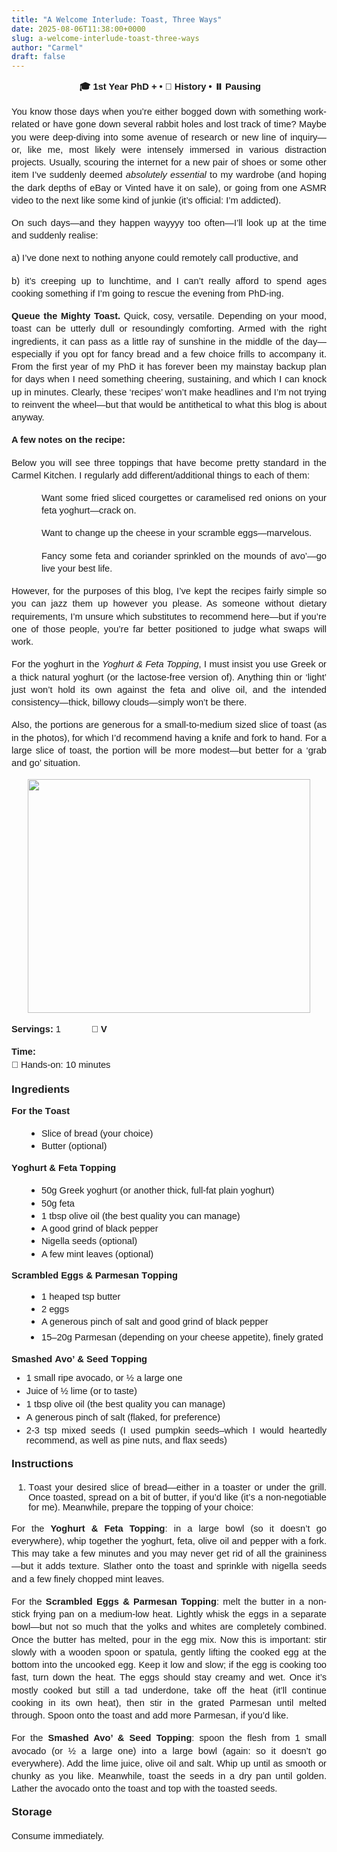 ```yaml
---
title: "A Welcome Interlude: Toast, Three Ways"
date: 2025-08-06T11:38:00+0000
slug: a-welcome-interlude-toast-three-ways
author: "Carmel"
draft: false
---
```


<p style="text-align: center;"> <span style="font-family: arial; font-size: 11pt; font-weight: 700; text-align: center; white-space-collapse: preserve;">🎓 1st Year PhD + • 📘 History • ⏸️ Pausing</span></p><span id="docs-internal-guid-1c590696-7fff-daf9-17cf-93eefd535650"><p dir="ltr" style="line-height: 1.38; margin-bottom: 12pt; margin-top: 12pt; text-align: justify;"><span style="font-family: arial;"><span face="Arial, sans-serif" style="font-size: 11pt; font-variant-alternates: normal; font-variant-east-asian: normal; font-variant-emoji: normal; font-variant-numeric: normal; font-variant-position: normal; vertical-align: baseline; white-space-collapse: preserve;">You know those days when you’re either bogged down with something work-related or have gone down several rabbit holes and lost track of time? Maybe you were deep-diving into some avenue of research or new line of inquiry—or, like me, most likely were intensely immersed in various distraction projects. Usually, scouring the internet for a new pair of shoes or some other item I’ve suddenly deemed </span><span face="Arial, sans-serif" style="font-size: 11pt; font-style: italic; font-variant-alternates: normal; font-variant-east-asian: normal; font-variant-emoji: normal; font-variant-numeric: normal; font-variant-position: normal; vertical-align: baseline; white-space-collapse: preserve;">absolutely essential </span><span face="Arial, sans-serif" style="font-size: 11pt; font-variant-alternates: normal; font-variant-east-asian: normal; font-variant-emoji: normal; font-variant-numeric: normal; font-variant-position: normal; vertical-align: baseline; white-space-collapse: preserve;">to my wardrobe (and hoping the dark depths of eBay or Vinted have it on sale), or going from one ASMR video to the next like some kind of junkie (it’s official: I’m addicted). </span></span></p><p dir="ltr" style="line-height: 1.38; margin-bottom: 12pt; margin-top: 12pt; text-align: justify;"><span style="font-family: arial; font-size: 11pt; font-variant-alternates: normal; font-variant-east-asian: normal; font-variant-emoji: normal; font-variant-numeric: normal; font-variant-position: normal; vertical-align: baseline; white-space-collapse: preserve;">On such days—and they happen wayyyy too often—I’ll look up at the time and suddenly realise:</span></p><p dir="ltr" style="line-height: 1.38; margin-bottom: 12pt; margin-top: 12pt; text-align: justify;"><span style="font-family: arial; font-size: 11pt; text-align: left; white-space-collapse: preserve;">a) I’ve done next to nothing anyone could remotely call productive, and</span></p><p dir="ltr" style="line-height: 1.38; margin-bottom: 12pt; margin-top: 12pt; text-align: justify;"><span style="font-family: arial; font-size: 11pt; text-align: left; white-space-collapse: preserve;">b) it’s creeping up to lunchtime, and I can’t really afford to spend ages cooking something if I’m going to rescue the evening from PhD-ing.</span></p><p dir="ltr" style="line-height: 1.38; margin-bottom: 12pt; margin-top: 12pt; text-align: justify;"><span style="font-family: arial;"><span face="Arial, sans-serif" style="font-size: 11pt; font-variant-alternates: normal; font-variant-east-asian: normal; font-variant-emoji: normal; font-variant-numeric: normal; font-variant-position: normal; font-weight: 700; vertical-align: baseline; white-space-collapse: preserve;">Queue the Mighty Toast.</span><span face="Arial, sans-serif" style="font-size: 11pt; font-variant-alternates: normal; font-variant-east-asian: normal; font-variant-emoji: normal; font-variant-numeric: normal; font-variant-position: normal; vertical-align: baseline; white-space-collapse: preserve;"> Quick, cosy, versatile. Depending on your mood, toast can be utterly dull or resoundingly comforting. Armed with the right ingredients, it can pass as a little ray of sunshine in the middle of the day—especially if you opt for fancy bread and a few choice frills to accompany it. From the first year of my PhD it has forever been my mainstay backup plan for days when I need something cheering, sustaining, and which I can knock up in minutes. Clearly, these ‘recipes’ won’t make headlines and I’m not trying to reinvent the wheel—but that would be antithetical to what this blog is about anyway.</span></span></p><p dir="ltr" style="line-height: 1.38; margin-bottom: 0pt; margin-top: 0pt; text-align: justify;"><span style="font-family: arial; font-size: 11pt; font-variant-alternates: normal; font-variant-east-asian: normal; font-variant-emoji: normal; font-variant-numeric: normal; font-variant-position: normal; font-weight: 700; vertical-align: baseline; white-space-collapse: preserve;">A few notes on the recipe: </span></p><p dir="ltr" style="line-height: 1.38; margin-bottom: 12pt; margin-top: 12pt; text-align: justify;"><span style="font-family: arial; font-size: 11pt; font-variant-alternates: normal; font-variant-east-asian: normal; font-variant-emoji: normal; font-variant-numeric: normal; font-variant-position: normal; vertical-align: baseline; white-space-collapse: preserve;">Below you will see three toppings that have become pretty standard in the Carmel Kitchen. I regularly add different/additional things to each of them: </span></p><p dir="ltr" style="line-height: 1.38; margin-bottom: 12pt; margin-left: 36pt; margin-top: 12pt; text-align: justify;"><span style="font-family: arial; font-size: 11pt; font-variant-alternates: normal; font-variant-east-asian: normal; font-variant-emoji: normal; font-variant-numeric: normal; font-variant-position: normal; vertical-align: baseline; white-space-collapse: preserve;">Want some fried sliced courgettes or caramelised red onions on your feta yoghurt—crack on.</span></p><p dir="ltr" style="line-height: 1.38; margin-bottom: 12pt; margin-top: 12pt; text-align: justify; text-indent: 36pt;"><span style="font-family: arial; font-size: 11pt; font-variant-alternates: normal; font-variant-east-asian: normal; font-variant-emoji: normal; font-variant-numeric: normal; font-variant-position: normal; vertical-align: baseline; white-space-collapse: preserve;">Want to change up the cheese in your scramble eggs—marvelous.</span></p><p dir="ltr" style="line-height: 1.38; margin-bottom: 12pt; margin-left: 36pt; margin-top: 12pt; text-align: justify;"><span style="font-family: arial; font-size: 11pt; font-variant-alternates: normal; font-variant-east-asian: normal; font-variant-emoji: normal; font-variant-numeric: normal; font-variant-position: normal; vertical-align: baseline; white-space-collapse: preserve;">Fancy some feta and coriander sprinkled on the mounds of avo’—go live your best life. </span></p><p dir="ltr" style="line-height: 1.38; margin-bottom: 12pt; margin-top: 12pt; text-align: justify;"><span style="font-family: arial; font-size: 11pt; font-variant-alternates: normal; font-variant-east-asian: normal; font-variant-emoji: normal; font-variant-numeric: normal; font-variant-position: normal; vertical-align: baseline; white-space-collapse: preserve;">However, for the purposes of this blog, I’ve kept the recipes fairly simple so you can jazz them up however you please. As someone without dietary requirements, I’m unsure which substitutes to recommend here—but if you’re one of those people, you’re far better positioned to judge what swaps will work.</span></p><p dir="ltr" style="line-height: 1.38; margin-bottom: 12pt; margin-top: 12pt; text-align: justify;"><span style="font-family: arial;"><span face="Arial, sans-serif" style="font-size: 11pt; font-variant-alternates: normal; font-variant-east-asian: normal; font-variant-emoji: normal; font-variant-numeric: normal; font-variant-position: normal; vertical-align: baseline; white-space-collapse: preserve;">For the yoghurt in the </span><span face="Arial, sans-serif" style="font-size: 11pt; font-style: italic; font-variant-alternates: normal; font-variant-east-asian: normal; font-variant-emoji: normal; font-variant-numeric: normal; font-variant-position: normal; vertical-align: baseline; white-space-collapse: preserve;">Yoghurt & Feta</span><span face="Arial, sans-serif" style="font-size: 11pt; font-variant-alternates: normal; font-variant-east-asian: normal; font-variant-emoji: normal; font-variant-numeric: normal; font-variant-position: normal; vertical-align: baseline; white-space-collapse: preserve;"> </span><span face="Arial, sans-serif" style="font-size: 11pt; font-style: italic; font-variant-alternates: normal; font-variant-east-asian: normal; font-variant-emoji: normal; font-variant-numeric: normal; font-variant-position: normal; vertical-align: baseline; white-space-collapse: preserve;">Topping</span><span face="Arial, sans-serif" style="font-size: 11pt; font-variant-alternates: normal; font-variant-east-asian: normal; font-variant-emoji: normal; font-variant-numeric: normal; font-variant-position: normal; vertical-align: baseline; white-space-collapse: preserve;">, I must insist you use Greek or a thick natural yoghurt (or the lactose-free version of). Anything thin or ‘light’ just won’t hold its own against the feta and olive oil, and the intended consistency—thick, billowy clouds—simply won’t be there.</span></span></p><p dir="ltr" style="line-height: 1.38; margin-bottom: 12pt; margin-top: 12pt; text-align: justify;"><span style="font-family: arial; font-size: 11pt; font-variant-alternates: normal; font-variant-east-asian: normal; font-variant-emoji: normal; font-variant-numeric: normal; font-variant-position: normal; vertical-align: baseline; white-space-collapse: preserve;">Also, the portions are generous for a small-to-medium sized slice of toast (as in the photos), for which I’d recommend having a knife and fork to hand. For a large slice of toast, the portion will be more modest—but better for a ‘grab and go’ situation.</span></p><p dir="ltr" style="line-height: 1.38; margin-bottom: 0pt; margin-left: 11pt; margin-right: 11pt; margin-top: 0pt; margin: 0pt 11pt; text-align: center;"><span id="docs-internal-guid-2055f630-7fff-1626-565c-fd2b09bbd880"><span face="Arial, sans-serif" style="font-size: 11pt; font-variant-alternates: normal; font-variant-east-asian: normal; font-variant-emoji: normal; font-variant-numeric: normal; font-variant-position: normal; vertical-align: baseline; white-space-collapse: preserve;"><span style="border: none; display: inline-block; height: 374px; overflow: hidden; width: 452px;"><img height="374" src="https://lh7-rt.googleusercontent.com/docsz/AD_4nXdM39qIGbub6yaFCa8Rdda3f-f7iwq6Xwxwmwngpy3Q1p1AjyVTSr5IIhkoEp5gg58jmhWhXi2i6J5wJ3l7CFjvgWFq_4UEC6L4J3wDwYNIJdt8LeT0bGx_YIfk2xCOAFjazyoa7A?key=4NX6FsfqsHNnXvOL20pQuw" style="margin-left: 0px; margin-top: 0px;" width="452" /></span></span></span></p><span style="font-family: arial;"><br /></span><p dir="ltr" style="line-height: 1.38; margin-bottom: 12pt; margin-top: 0pt; text-align: justify;"><span style="font-family: arial;"><span face="Arial, sans-serif" style="font-size: 11pt; font-variant-alternates: normal; font-variant-east-asian: normal; font-variant-emoji: normal; font-variant-numeric: normal; font-variant-position: normal; font-weight: 700; vertical-align: baseline; white-space-collapse: preserve;">Servings:</span><span face="Arial, sans-serif" style="font-size: 11pt; font-variant-alternates: normal; font-variant-east-asian: normal; font-variant-emoji: normal; font-variant-numeric: normal; font-variant-position: normal; vertical-align: baseline; white-space-collapse: preserve;"> 1            </span><span face="Arial, sans-serif" style="font-size: 11pt; font-variant-alternates: normal; font-variant-east-asian: normal; font-variant-emoji: normal; font-variant-numeric: normal; font-variant-position: normal; font-weight: 700; vertical-align: baseline; white-space-collapse: preserve;">🥕 V</span></span></p><p dir="ltr" style="line-height: 1.38; margin-bottom: 0pt; margin-top: 0pt; text-align: justify;"><span style="font-family: arial; font-size: 11pt; font-variant-alternates: normal; font-variant-east-asian: normal; font-variant-emoji: normal; font-variant-numeric: normal; font-variant-position: normal; font-weight: 700; vertical-align: baseline; white-space-collapse: preserve;">Time:</span></p><p dir="ltr" style="line-height: 1.38; margin-bottom: 0pt; margin-top: 0pt; text-align: justify;"><span style="font-family: arial; font-size: 11pt; font-variant-alternates: normal; font-variant-east-asian: normal; font-variant-emoji: normal; font-variant-numeric: normal; font-variant-position: normal; vertical-align: baseline; white-space-collapse: preserve;">👐 Hands-on: 10 minutes</span></p><h3 dir="ltr" style="line-height: 1.656; margin-bottom: 4pt; margin-top: 14pt; text-align: justify;"><p class="p1" style="-webkit-text-stroke-color: rgb(0, 0, 0); font-family: Arial; font-feature-settings: normal; font-kerning: auto; font-optical-sizing: auto; font-size-adjust: none; font-size: 17.3px; font-stretch: normal; font-variant-alternates: normal; font-variant-east-asian: normal; font-variant-emoji: normal; font-variant-numeric: normal; font-variant-position: normal; font-variation-settings: normal; font-weight: 400; line-height: normal; margin: 0px 0px 5.3px;"><span class="s1" style="font-kerning: none;"><b>Ingredients</b></span></p></h3><h4 dir="ltr" style="line-height: 1.656; margin-bottom: 2pt; margin-top: 12pt; text-align: justify;"><p class="p1" style="-webkit-text-stroke-color: rgb(0, 0, 0); font-family: Arial; font-feature-settings: normal; font-kerning: auto; font-optical-sizing: auto; font-size-adjust: none; font-size: 14.7px; font-stretch: normal; font-variant-alternates: normal; font-variant-east-asian: normal; font-variant-emoji: normal; font-variant-numeric: normal; font-variant-position: normal; font-variation-settings: normal; font-weight: 400; line-height: normal; margin: 0px 0px 2.6px;"><span class="s1" style="font-kerning: none;"><b>For the Toast</b></span></p></h4><ul style="margin-bottom: 0px; margin-top: 0px; padding-inline-start: 48px;"><li aria-level="1" dir="ltr" style="font-size: 11pt; font-variant-alternates: normal; font-variant-east-asian: normal; font-variant-emoji: normal; font-variant-numeric: normal; font-variant-position: normal; list-style-type: disc; vertical-align: baseline; white-space: pre;"><p dir="ltr" role="presentation" style="line-height: 1.38; margin-bottom: 0pt; margin-top: 14pt; text-align: justify;"><span style="font-family: arial; font-size: 11pt; font-variant-alternates: normal; font-variant-east-asian: normal; font-variant-emoji: normal; font-variant-numeric: normal; font-variant-position: normal; text-wrap-mode: wrap; vertical-align: baseline;">Slice of bread (your choice)</span></p></li><li aria-level="1" dir="ltr" style="font-size: 11pt; font-variant-alternates: normal; font-variant-east-asian: normal; font-variant-emoji: normal; font-variant-numeric: normal; font-variant-position: normal; list-style-type: disc; vertical-align: baseline; white-space: pre;"><p dir="ltr" role="presentation" style="line-height: 1.38; margin-bottom: 4pt; margin-top: 0pt; text-align: justify;"><span style="font-family: arial; font-size: 11pt; font-variant-alternates: normal; font-variant-east-asian: normal; font-variant-emoji: normal; font-variant-numeric: normal; font-variant-position: normal; text-wrap-mode: wrap; vertical-align: baseline;">Butter (optional)</span></p></li></ul><h4 dir="ltr" style="line-height: 1.656; margin-bottom: 2pt; margin-top: 12pt; text-align: justify;"><p class="p1" style="-webkit-text-stroke-color: rgb(0, 0, 0); font-family: Arial; font-feature-settings: normal; font-kerning: auto; font-optical-sizing: auto; font-size-adjust: none; font-size: 14.7px; font-stretch: normal; font-variant-alternates: normal; font-variant-east-asian: normal; font-variant-emoji: normal; font-variant-numeric: normal; font-variant-position: normal; font-variation-settings: normal; font-weight: 400; line-height: normal; margin: 0px 0px 2.6px;"><span class="s1" style="font-kerning: none;"><b>Yoghurt & Feta Topping</b></span></p></h4><ul style="margin-bottom: 0px; margin-top: 0px; padding-inline-start: 48px;"><li aria-level="1" dir="ltr" style="font-size: 11pt; font-variant-alternates: normal; font-variant-east-asian: normal; font-variant-emoji: normal; font-variant-numeric: normal; font-variant-position: normal; list-style-type: disc; vertical-align: baseline; white-space: pre;"><p dir="ltr" role="presentation" style="line-height: 1.38; margin-bottom: 0pt; margin-top: 14pt; text-align: justify;"><span style="font-family: arial; font-size: 11pt; font-variant-alternates: normal; font-variant-east-asian: normal; font-variant-emoji: normal; font-variant-numeric: normal; font-variant-position: normal; text-wrap-mode: wrap; vertical-align: baseline;">50g Greek yoghurt (or another thick, full-fat plain yoghurt)</span></p></li><li aria-level="1" dir="ltr" style="font-size: 11pt; font-variant-alternates: normal; font-variant-east-asian: normal; font-variant-emoji: normal; font-variant-numeric: normal; font-variant-position: normal; list-style-type: disc; vertical-align: baseline; white-space: pre;"><p dir="ltr" role="presentation" style="line-height: 1.38; margin-bottom: 0pt; margin-top: 0pt; text-align: justify;"><span style="font-family: arial; font-size: 11pt; font-variant-alternates: normal; font-variant-east-asian: normal; font-variant-emoji: normal; font-variant-numeric: normal; font-variant-position: normal; text-wrap-mode: wrap; vertical-align: baseline;">50g feta </span></p></li><li aria-level="1" dir="ltr" style="font-size: 11pt; font-variant-alternates: normal; font-variant-east-asian: normal; font-variant-emoji: normal; font-variant-numeric: normal; font-variant-position: normal; list-style-type: disc; vertical-align: baseline; white-space: pre;"><p dir="ltr" role="presentation" style="line-height: 1.38; margin-bottom: 0pt; margin-top: 0pt; text-align: justify;"><span style="font-family: arial; font-size: 11pt; font-variant-alternates: normal; font-variant-east-asian: normal; font-variant-emoji: normal; font-variant-numeric: normal; font-variant-position: normal; text-wrap-mode: wrap; vertical-align: baseline;">1 tbsp olive oil (the best quality you can manage)</span></p></li><li aria-level="1" dir="ltr" style="font-size: 11pt; font-variant-alternates: normal; font-variant-east-asian: normal; font-variant-emoji: normal; font-variant-numeric: normal; font-variant-position: normal; list-style-type: disc; vertical-align: baseline; white-space: pre;"><p dir="ltr" role="presentation" style="line-height: 1.38; margin-bottom: 0pt; margin-top: 0pt; text-align: justify;"><span style="font-family: arial; font-size: 11pt; font-variant-alternates: normal; font-variant-east-asian: normal; font-variant-emoji: normal; font-variant-numeric: normal; font-variant-position: normal; text-wrap-mode: wrap; vertical-align: baseline;">A good grind of black pepper</span></p></li><li aria-level="1" dir="ltr" style="font-size: 11pt; font-variant-alternates: normal; font-variant-east-asian: normal; font-variant-emoji: normal; font-variant-numeric: normal; font-variant-position: normal; list-style-type: disc; vertical-align: baseline; white-space: pre;"><p dir="ltr" role="presentation" style="line-height: 1.38; margin-bottom: 0pt; margin-top: 0pt; text-align: justify;"><span style="font-family: arial; font-size: 11pt; font-variant-alternates: normal; font-variant-east-asian: normal; font-variant-emoji: normal; font-variant-numeric: normal; font-variant-position: normal; text-wrap-mode: wrap; vertical-align: baseline;">Nigella seeds (optional)</span></p></li><li aria-level="1" dir="ltr" style="font-size: 11pt; font-variant-alternates: normal; font-variant-east-asian: normal; font-variant-emoji: normal; font-variant-numeric: normal; font-variant-position: normal; list-style-type: disc; vertical-align: baseline; white-space: pre;"><p dir="ltr" role="presentation" style="line-height: 1.38; margin-bottom: 4pt; margin-top: 0pt; text-align: justify;"><span style="font-family: arial; font-size: 11pt; font-variant-alternates: normal; font-variant-east-asian: normal; font-variant-emoji: normal; font-variant-numeric: normal; font-variant-position: normal; text-wrap-mode: wrap; vertical-align: baseline;">A few mint leaves (optional)</span></p></li></ul><h4 dir="ltr" style="line-height: 1.656; margin-bottom: 2pt; margin-top: 12pt; text-align: justify;"><p class="p1" style="-webkit-text-stroke-color: rgb(0, 0, 0); font-family: Arial; font-feature-settings: normal; font-kerning: auto; font-optical-sizing: auto; font-size-adjust: none; font-size: 14.7px; font-stretch: normal; font-variant-alternates: normal; font-variant-east-asian: normal; font-variant-emoji: normal; font-variant-numeric: normal; font-variant-position: normal; font-variation-settings: normal; font-weight: 400; line-height: normal; margin: 0px 0px 2.6px;"><span class="s1" style="font-kerning: none;"><b>Scrambled Eggs & Parmesan Topping</b></span></p></h4><ul style="margin-bottom: 0px; margin-top: 0px; padding-inline-start: 48px;"><li aria-level="1" dir="ltr" style="font-size: 11pt; font-variant-alternates: normal; font-variant-east-asian: normal; font-variant-emoji: normal; font-variant-numeric: normal; font-variant-position: normal; list-style-type: disc; vertical-align: baseline; white-space: pre;"><p dir="ltr" role="presentation" style="line-height: 1.38; margin-bottom: 0pt; margin-top: 12pt; text-align: justify;"><span style="font-family: arial; font-size: 11pt; font-variant-alternates: normal; font-variant-east-asian: normal; font-variant-emoji: normal; font-variant-numeric: normal; font-variant-position: normal; text-wrap-mode: wrap; vertical-align: baseline;">1 heaped tsp butter </span></p></li><li aria-level="1" dir="ltr" style="font-size: 11pt; font-variant-alternates: normal; font-variant-east-asian: normal; font-variant-emoji: normal; font-variant-numeric: normal; font-variant-position: normal; list-style-type: disc; vertical-align: baseline; white-space: pre;"><p dir="ltr" role="presentation" style="line-height: 1.38; margin-bottom: 0pt; margin-top: 0pt; text-align: justify;"><span style="font-family: arial; font-size: 11pt; font-variant-alternates: normal; font-variant-east-asian: normal; font-variant-emoji: normal; font-variant-numeric: normal; font-variant-position: normal; text-wrap-mode: wrap; vertical-align: baseline;">2 eggs</span></p></li><li aria-level="1" dir="ltr" style="font-size: 11pt; font-variant-alternates: normal; font-variant-east-asian: normal; font-variant-emoji: normal; font-variant-numeric: normal; font-variant-position: normal; list-style-type: disc; vertical-align: baseline; white-space: pre;"><p dir="ltr" role="presentation" style="line-height: 1.38; margin-bottom: 3pt; margin-top: 0pt; text-align: justify;"><span style="font-family: arial; font-size: 11pt; font-variant-alternates: normal; font-variant-east-asian: normal; font-variant-emoji: normal; font-variant-numeric: normal; font-variant-position: normal; text-wrap-mode: wrap; vertical-align: baseline;">A generous pinch of salt and good grind of black pepper </span></p></li><li aria-level="1" dir="ltr" style="font-size: 12pt; font-variant-alternates: normal; font-variant-east-asian: normal; font-variant-emoji: normal; font-variant-numeric: normal; font-variant-position: normal; list-style-type: disc; vertical-align: baseline; white-space: pre;"><p dir="ltr" role="presentation" style="line-height: 1.38; margin-bottom: 3pt; margin-top: 0pt; text-align: justify;"><span style="font-family: arial; font-size: 11pt; font-variant-alternates: normal; font-variant-east-asian: normal; font-variant-emoji: normal; font-variant-numeric: normal; font-variant-position: normal; text-wrap-mode: wrap; vertical-align: baseline;"><span face="Arial, sans-serif" style="font-size: 11pt; text-align: left;">15–20g</span> Parmesan (depending on your cheese appetite), finely grated</span></p></li></ul><h4 dir="ltr" style="line-height: 1.656; margin-bottom: 2pt; margin-top: 12pt; text-align: justify;"><p class="p1" style="-webkit-text-stroke-color: rgb(0, 0, 0); font-family: Arial; font-feature-settings: normal; font-kerning: auto; font-optical-sizing: auto; font-size-adjust: none; font-size: 14.7px; font-stretch: normal; font-variant-alternates: normal; font-variant-east-asian: normal; font-variant-emoji: normal; font-variant-numeric: normal; font-variant-position: normal; font-variation-settings: normal; font-weight: 400; line-height: normal; margin: 0px 0px 2.6px;"><span class="s1" style="font-kerning: none;"><b>Smashed Avo’ & Seed Topping</b></span></p><p class="p1" style="-webkit-text-stroke-color: rgb(0, 0, 0); font-family: Arial; font-feature-settings: normal; font-kerning: auto; font-optical-sizing: auto; font-size-adjust: none; font-size: 14.7px; font-stretch: normal; font-variant-alternates: normal; font-variant-east-asian: normal; font-variant-emoji: normal; font-variant-numeric: normal; font-variant-position: normal; font-variation-settings: normal; font-weight: 400; line-height: normal; margin: 0px 0px 2.6px;"><span class="s1" style="font-kerning: none;"></span></p><ul class="ul1" style="font-weight: 400; text-align: start;"><li class="li1" style="-webkit-text-stroke: rgb(0, 0, 0); font-family: Arial; font-feature-settings: normal; font-kerning: auto; font-optical-sizing: auto; font-size-adjust: none; font-size: 14.7px; font-stretch: normal; font-variant-alternates: normal; font-variant-east-asian: normal; font-variant-emoji: normal; font-variant-numeric: normal; font-variant-position: normal; font-variation-settings: normal; line-height: normal; margin: 0px 0px 5.2px; text-align: justify;"><span class="s1" style="font-feature-settings: normal; font-kerning: auto; font-optical-sizing: auto; font-size-adjust: none; font-stretch: normal; font-variant-alternates: normal; font-variant-east-asian: normal; font-variant-emoji: normal; font-variant-numeric: normal; font-variant-position: normal; font-variation-settings: normal; line-height: normal;"></span><span class="s2" style="font-kerning: none;">1 small ripe avocado, or ½ a large one</span></li><li class="li1" style="-webkit-text-stroke: rgb(0, 0, 0); font-family: Arial; font-feature-settings: normal; font-kerning: auto; font-optical-sizing: auto; font-size-adjust: none; font-size: 14.7px; font-stretch: normal; font-variant-alternates: normal; font-variant-east-asian: normal; font-variant-emoji: normal; font-variant-numeric: normal; font-variant-position: normal; font-variation-settings: normal; line-height: normal; margin: 0px 0px 5.2px; text-align: justify;"><span class="s3" style="font-feature-settings: normal; font-kerning: auto; font-optical-sizing: auto; font-size-adjust: none; font-stretch: normal; font-variant-alternates: normal; font-variant-east-asian: normal; font-variant-emoji: normal; font-variant-numeric: normal; font-variant-position: normal; font-variation-settings: normal; line-height: normal;"></span><span class="s2" style="font-kerning: none;">Juice of ½ lime (or to taste)</span></li><li class="li1" style="-webkit-text-stroke: rgb(0, 0, 0); font-family: Arial; font-feature-settings: normal; font-kerning: auto; font-optical-sizing: auto; font-size-adjust: none; font-size: 14.7px; font-stretch: normal; font-variant-alternates: normal; font-variant-east-asian: normal; font-variant-emoji: normal; font-variant-numeric: normal; font-variant-position: normal; font-variation-settings: normal; line-height: normal; margin: 0px 0px 5.2px; text-align: justify;"><span class="s3" style="font-feature-settings: normal; font-kerning: auto; font-optical-sizing: auto; font-size-adjust: none; font-stretch: normal; font-variant-alternates: normal; font-variant-east-asian: normal; font-variant-emoji: normal; font-variant-numeric: normal; font-variant-position: normal; font-variation-settings: normal; line-height: normal;"></span><span class="s2" style="font-kerning: none;">1 tbsp olive oil (the best quality you can manage)</span></li><li class="li1" style="-webkit-text-stroke: rgb(0, 0, 0); font-family: Arial; font-feature-settings: normal; font-kerning: auto; font-optical-sizing: auto; font-size-adjust: none; font-size: 14.7px; font-stretch: normal; font-variant-alternates: normal; font-variant-east-asian: normal; font-variant-emoji: normal; font-variant-numeric: normal; font-variant-position: normal; font-variation-settings: normal; line-height: normal; margin: 0px 0px 5.2px; text-align: justify;"><span class="s3" style="font-feature-settings: normal; font-kerning: auto; font-optical-sizing: auto; font-size-adjust: none; font-stretch: normal; font-variant-alternates: normal; font-variant-east-asian: normal; font-variant-emoji: normal; font-variant-numeric: normal; font-variant-position: normal; font-variation-settings: normal; line-height: normal;"></span><span class="s2" style="font-kerning: none;">A generous pinch of salt (flaked, for preference)</span></li><li class="li1" style="-webkit-text-stroke: rgb(0, 0, 0); font-family: Arial; font-feature-settings: normal; font-kerning: auto; font-optical-sizing: auto; font-size-adjust: none; font-size: 14.7px; font-stretch: normal; font-variant-alternates: normal; font-variant-east-asian: normal; font-variant-emoji: normal; font-variant-numeric: normal; font-variant-position: normal; font-variation-settings: normal; line-height: normal; margin: 0px 0px 5.2px; text-align: justify;"><span class="s3" style="font-feature-settings: normal; font-kerning: auto; font-optical-sizing: auto; font-size-adjust: none; font-stretch: normal; font-variant-alternates: normal; font-variant-east-asian: normal; font-variant-emoji: normal; font-variant-numeric: normal; font-variant-position: normal; font-variation-settings: normal; line-height: normal;"></span><span id="docs-internal-guid-865d9e37-7fff-1813-37f8-8cdab8290f3f"><span face="Arial, sans-serif" style="font-size: 11pt; font-variant-alternates: normal; font-variant-east-asian: normal; font-variant-emoji: normal; font-variant-numeric: normal; font-variant-position: normal; vertical-align: baseline; white-space-collapse: preserve;">2-3 tsp mixed seeds (I used pumpkin seeds–which I would heartedly recommend, as well as pine nuts, and flax seeds)</span></span></li></ul></h4><h4 dir="ltr" style="line-height: 1.656; margin-bottom: 2pt; margin-top: 12pt; text-align: justify;"><p class="p1" style="-webkit-text-stroke-color: rgb(0, 0, 0); font-family: Arial; font-feature-settings: normal; font-kerning: auto; font-optical-sizing: auto; font-size-adjust: none; font-size: 14.7px; font-stretch: normal; font-variant-alternates: normal; font-variant-east-asian: normal; font-variant-emoji: normal; font-variant-numeric: normal; font-variant-position: normal; font-variation-settings: normal; font-weight: 400; line-height: normal; margin: 0px 0px 2.6px;"><span class="s1" style="font-kerning: none;"></span></p></h4><h3 dir="ltr" style="line-height: 1.656; margin-bottom: 4pt; margin-top: 14pt;"><p class="p1" style="-webkit-text-stroke-color: rgb(0, 0, 0); font-family: Arial; font-feature-settings: normal; font-kerning: auto; font-optical-sizing: auto; font-size-adjust: none; font-size: 17.3px; font-stretch: normal; font-variant-alternates: normal; font-variant-east-asian: normal; font-variant-emoji: normal; font-variant-numeric: normal; font-variant-position: normal; font-variation-settings: normal; font-weight: 400; line-height: normal; margin: 0px 0px 5.3px;"><span class="s1" style="font-kerning: none;"><b>Instructions</b></span></p></h3><h3 dir="ltr" style="line-height: 1.38; margin-bottom: 8pt; margin-top: 14pt; text-align: justify;"><ol class="ol1" style="font-size: medium; font-weight: 400; text-align: start;"><li class="li2" style="-webkit-text-stroke: rgb(0, 0, 0); font-family: Arial; font-feature-settings: normal; font-kerning: auto; font-optical-sizing: auto; font-size-adjust: none; font-size: 14.7px; font-stretch: normal; font-variant-alternates: normal; font-variant-east-asian: normal; font-variant-emoji: normal; font-variant-numeric: normal; font-variant-position: normal; font-variation-settings: normal; line-height: normal; margin: 0px; text-align: justify;"><span class="s1" style="font-kerning: none;">Toast your desired slice of bread—either in a toaster or under the grill. Once toasted, spread on a bit of butter, if you’d like (it’s a non-negotiable for me). Meanwhile, prepare the topping of your choice:</span></li></ol></h3><p dir="ltr" style="line-height: 1.38; margin-bottom: 0pt; margin-top: 0pt; text-align: justify;"><span style="font-family: arial;"><span face="Arial, sans-serif" style="font-size: 11pt; font-variant-alternates: normal; font-variant-east-asian: normal; font-variant-emoji: normal; font-variant-numeric: normal; font-variant-position: normal; vertical-align: baseline; white-space-collapse: preserve;">For the </span><span face="Arial, sans-serif" style="font-size: 11pt; font-variant-alternates: normal; font-variant-east-asian: normal; font-variant-emoji: normal; font-variant-numeric: normal; font-variant-position: normal; font-weight: 700; vertical-align: baseline; white-space-collapse: preserve;">Yoghurt & Feta Topping</span><span face="Arial, sans-serif" style="font-size: 11pt; font-variant-alternates: normal; font-variant-east-asian: normal; font-variant-emoji: normal; font-variant-numeric: normal; font-variant-position: normal; vertical-align: baseline; white-space-collapse: preserve;">: in a large bowl (so it doesn’t go everywhere), whip together the yoghurt, feta, olive oil and pepper with a fork. This may take a few minutes and you may never get rid of all the graininess—but it adds texture. Slather onto the toast and sprinkle with nigella seeds and a few finely chopped mint leaves.</span></span></p><span style="font-family: arial;"><br /></span><p dir="ltr" style="line-height: 1.38; margin-bottom: 0pt; margin-top: 0pt; text-align: justify;"><span style="font-family: arial;"><span face="Arial, sans-serif" style="font-size: 11pt; font-variant-alternates: normal; font-variant-east-asian: normal; font-variant-emoji: normal; font-variant-numeric: normal; font-variant-position: normal; vertical-align: baseline; white-space-collapse: preserve;">For the </span><span face="Arial, sans-serif" style="font-size: 11pt; font-variant-alternates: normal; font-variant-east-asian: normal; font-variant-emoji: normal; font-variant-numeric: normal; font-variant-position: normal; font-weight: 700; vertical-align: baseline; white-space-collapse: preserve;">Scrambled Eggs & Parmesan Topping</span><span face="Arial, sans-serif" style="font-size: 11pt; font-variant-alternates: normal; font-variant-east-asian: normal; font-variant-emoji: normal; font-variant-numeric: normal; font-variant-position: normal; vertical-align: baseline; white-space-collapse: preserve;">: melt the butter in a non-stick frying pan on a medium-low heat. Lightly whisk the eggs in a separate bowl—but not so much that the yolks and whites are completely combined. Once the butter has melted, pour in the egg mix. Now this is important: stir slowly with a wooden spoon or spatula, gently lifting the cooked egg at the bottom into the uncooked egg. Keep it low and slow; if the egg is cooking too fast, turn down the heat. The eggs should stay creamy and wet. Once it’s mostly cooked but still a tad underdone, take off the heat (it’ll continue cooking in its own heat), then stir in the grated Parmesan until melted through. Spoon onto the toast and add more Parmesan, if you’d like. </span></span></p><span style="font-family: arial;"><br /></span><p dir="ltr" style="line-height: 1.38; margin-bottom: 0pt; margin-top: 0pt; text-align: justify;"><span style="font-family: arial;"><span face="Arial, sans-serif" style="font-size: 11pt; font-variant-alternates: normal; font-variant-east-asian: normal; font-variant-emoji: normal; font-variant-numeric: normal; font-variant-position: normal; vertical-align: baseline; white-space-collapse: preserve;">For the </span><span face="Arial, sans-serif" style="font-size: 11pt; font-variant-alternates: normal; font-variant-east-asian: normal; font-variant-emoji: normal; font-variant-numeric: normal; font-variant-position: normal; font-weight: 700; vertical-align: baseline; white-space-collapse: preserve;">Smashed Avo’ & Seed Topping</span><span face="Arial, sans-serif" style="font-size: 11pt; font-variant-alternates: normal; font-variant-east-asian: normal; font-variant-emoji: normal; font-variant-numeric: normal; font-variant-position: normal; vertical-align: baseline; white-space-collapse: preserve;">: spoon the flesh from 1 small avocado (or ½ a large one) into a large bowl (again: so it doesn’t go everywhere). Add the lime juice, olive oil and salt. Whip up until as smooth or chunky as you like. Meanwhile, toast the seeds in a dry pan until golden. Lather the avocado onto the toast and top with the toasted seeds.</span></span></p><p dir="ltr" style="line-height: 1.38; margin-bottom: 12pt; margin-top: 12pt; text-align: justify;"><span style="font-family: arial; font-size: 13pt; font-variant-alternates: normal; font-variant-east-asian: normal; font-variant-emoji: normal; font-variant-numeric: normal; font-variant-position: normal; font-weight: 700; vertical-align: baseline; white-space-collapse: preserve;">Storage</span></p><p dir="ltr" style="line-height: 1.38; margin-bottom: 12pt; margin-top: 12pt; text-align: justify;"><span style="font-family: arial; font-size: 11pt; font-variant-alternates: normal; font-variant-east-asian: normal; font-variant-emoji: normal; font-variant-numeric: normal; font-variant-position: normal; vertical-align: baseline; white-space-collapse: preserve;">Consume immediately.</span></p><div><span face="Arial, sans-serif" style="font-size: 11pt; font-variant-alternates: normal; font-variant-east-asian: normal; font-variant-emoji: normal; font-variant-numeric: normal; font-variant-position: normal; vertical-align: baseline; white-space-collapse: preserve;"><br /></span></div></span>